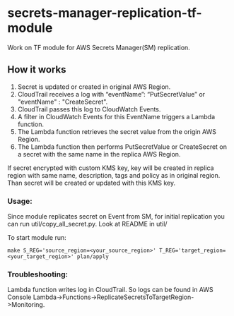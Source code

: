 # secrets-manager-replication-tf-module
Work on TF module for AWS Secrets Manager(SM) replication.


## How it works
1. Secret is updated or created in original AWS Region.
2. CloudTrail receives a log with “eventName”: “PutSecretValue” or "eventName" : "CreateSecret".
3. CloudTrail passes this log to CloudWatch Events.
4. A filter in CloudWatch Events for this EventName triggers a Lambda function.
5. The Lambda function retrieves the secret value from the origin AWS Region.
6. The Lambda function then performs PutSecretValue or CreateSecret on a secret with the same name in the replica AWS Region.

If secret encrypted with custom KMS key, key will be created in replica region with same name, description, tags and policy  as in original region. Than secret will be created or updated with this KMS key.




### Usage:

Since module replicates secret on Event from SM, for initial replication you can run util/copy_all_secret.py.
Look at README in util/ 

To start module run:

```
make S_REG='source_region=<your_source_region>' T_REG='target_region=<your_target_region>' plan/apply
```

### Troubleshooting:

Lambda function writes log in CloudTrail. So logs can be found in  AWS Console Lambda->Functions->ReplicateSecretsToTargetRegion->Monitoring.

